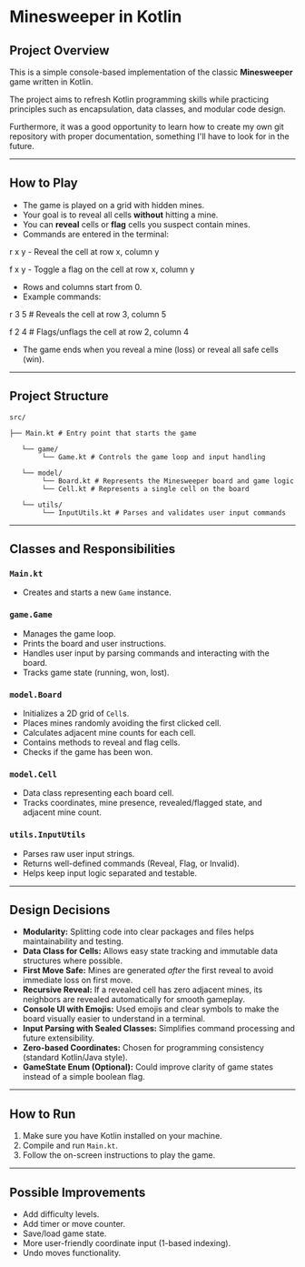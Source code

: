 # Minesweeper in Kotlin

## Project Overview

This is a simple console-based implementation of the classic **Minesweeper** game written in Kotlin. 

The project aims to refresh Kotlin programming skills while practicing principles such as encapsulation, data classes, and modular code design.

Furthermore, it was a good opportunity  to learn how to create my own git repository with proper documentation, something I'll have to look for in the future.

---

## How to Play

- The game is played on a grid with hidden mines.
- Your goal is to reveal all cells **without** hitting a mine.
- You can **reveal** cells or **flag** cells you suspect contain mines.
- Commands are entered in the terminal:

r x y - Reveal the cell at row x, column y

f x y - Toggle a flag on the cell at row x, column y

- Rows and columns start from 0.
- Example commands:

r 3 5 # Reveals the cell at row 3, column 5

f 2 4 # Flags/unflags the cell at row 2, column 4


- The game ends when you reveal a mine (loss) or reveal all safe cells (win).

---

## Project Structure

    src/

    ├── Main.kt # Entry point that starts the game

       └── game/
            └── Game.kt # Controls the game loop and input handling

       └── model/
            └── Board.kt # Represents the Minesweeper board and game logic
            └── Cell.kt # Represents a single cell on the board
    
       └── utils/
            └── InputUtils.kt # Parses and validates user input commands


---

## Classes and Responsibilities

### `Main.kt`
- Creates and starts a new `Game` instance.

### `game.Game`
- Manages the game loop.
- Prints the board and user instructions.
- Handles user input by parsing commands and interacting with the board.
- Tracks game state (running, won, lost).

### `model.Board`
- Initializes a 2D grid of `Cell`s.
- Places mines randomly avoiding the first clicked cell.
- Calculates adjacent mine counts for each cell.
- Contains methods to reveal and flag cells.
- Checks if the game has been won.

### `model.Cell`
- Data class representing each board cell.
- Tracks coordinates, mine presence, revealed/flagged state, and adjacent mine count.

### `utils.InputUtils`
- Parses raw user input strings.
- Returns well-defined commands (Reveal, Flag, or Invalid).
- Helps keep input logic separated and testable.

---

## Design Decisions

- **Modularity:** Splitting code into clear packages and files helps maintainability and testing.
- **Data Class for Cells:** Allows easy state tracking and immutable data structures where possible.
- **First Move Safe:** Mines are generated *after* the first reveal to avoid immediate loss on first move.
- **Recursive Reveal:** If a revealed cell has zero adjacent mines, its neighbors are revealed automatically for smooth gameplay.
- **Console UI with Emojis:** Used emojis and clear symbols to make the board visually easier to understand in a terminal.
- **Input Parsing with Sealed Classes:** Simplifies command processing and future extensibility.
- **Zero-based Coordinates:** Chosen for programming consistency (standard Kotlin/Java style).
- **GameState Enum (Optional):** Could improve clarity of game states instead of a simple boolean flag.

---

## How to Run

1. Make sure you have Kotlin installed on your machine.
2. Compile and run `Main.kt`.
3. Follow the on-screen instructions to play the game.

---

## Possible Improvements

- Add difficulty levels.
- Add timer or move counter.
- Save/load game state.
- More user-friendly coordinate input (1-based indexing).
- Undo moves functionality.

